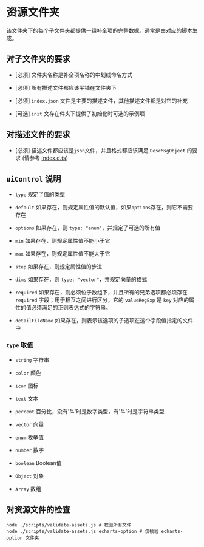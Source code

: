 # 资源文件夹

该文件夹下的每个子文件夹都提供一组补全项的完整数据。通常是由对应的脚本生成。

## 对子文件夹的要求

* [必须] 文件夹名称是补全项名称的中划线命名方式

* [必须] 所有描述文件都应该平铺在文件夹下

* [必须] `index.json` 文件是主要的描述文件，其他描述文件都是对它的补充

* [可选] `init` 文存在件夹下提供了初始化时可选的示例项

## 对描述文件的要求

* [必须] 描述文件都应该是`json`文件，并且格式都应该满足 `DescMsgObject` 的要求 (请参考 [index.d.ts](../index.d.ts))

## `uiControl` 说明

* `type` 规定了值的类型

* `default` 如果存在，则规定属性值的默认值，如果`options`存在，则它不需要存在

* `options` 如果存在，则 `type: "enum"`，并规定了可选的所有值

* `min` 如果存在，则规定属性值不能小于它

* `max` 如果存在，则规定属性值不能大于它

* `step` 如果存在，则规定属性值的步进

* `dims` 如果存在，则 `type: "vector"`，并规定向量的格式

* `required` 如果存在，则必须位于数组下，并且所有的兄弟选项都必须存在 `required` 字段；用于相互之间进行区分，它的 `valueRegExp` 是 `key` 对应的属性的值必须满足的正则表达式的字符串。

* `detailFileName` 如果存在，则表示该选项的子选项在这个字段值指定的文件中

### `type` 取值

* `string` 字符串

* `color` 颜色

* `icon` 图标

* `text` 文本

* `percent` 百分比，没有'%'时是数字类型，有'%'时是字符串类型

* `vector` 向量

* `enum` 枚举值

* `number` 数字

* `boolean` Boolean值

* `Object` 对象

* `Array` 数组

## 对资源文件的检查

```shell
node ./scripts/validate-assets.js # 校验所有文件
node ./scripts/validate-assets.js echarts-option # 仅校验 echarts-option 文件夹
```
